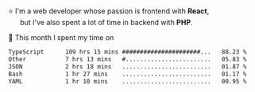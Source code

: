 ⭐ I'm a web developer whose passion is frontend with <b>React</b>,<br/>
&nbsp; &nbsp; &nbsp; but I've also spent a lot of time in backend with <b>PHP</b>.

📅 This month I spent my time on

<!--START_SECTION:waka-->

```txt
TypeScript      109 hrs 15 mins ######################...   88.23 %
Other           7 hrs 13 mins   #........................   05.83 %
JSON            2 hrs 18 mins   .........................   01.87 %
Bash            1 hr 27 mins    .........................   01.17 %
YAML            1 hr 10 mins    .........................   00.95 %
```

<!--END_SECTION:waka-->
